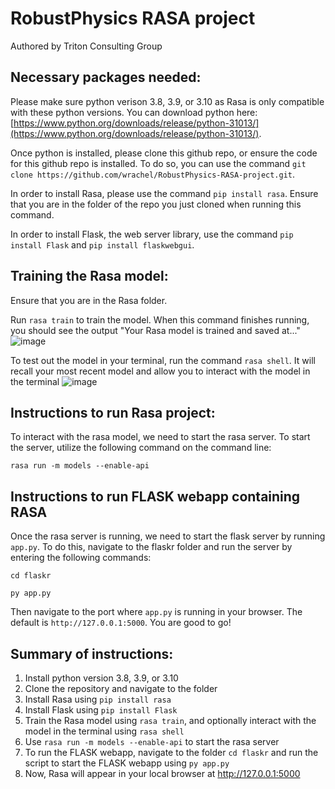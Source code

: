 # RobustPhysics RASA project

Authored by Triton Consulting Group

## Necessary packages needed:
Please make sure python verison 3.8, 3.9, or 3.10 as Rasa is only compatible with these python versions. You can download python here: [https://www.python.org/downloads/release/python-31013/](https://www.python.org/downloads/release/python-31013/).

Once python is installed, please clone this github repo, or ensure the code for this github repo is installed. To do so, you can use the command `git clone https://github.com/wrachel/RobustPhysics-RASA-project.git`. 

In order to install Rasa, please use the command `pip install rasa`. Ensure that you are in the folder of the repo you just cloned when running this command. 

In order to install Flask, the web server library, use the command `pip install Flask` and `pip install flaskwebgui`.

## Training the Rasa model: 

Ensure that you are in the Rasa folder. 

Run `rasa train` to train the model. When this command finishes running, you should see the output "Your Rasa model is trained and saved at..."
![image](https://github.com/wrachel/RobustPhysics-RASA-project/assets/40574565/b5f594a3-1096-45e9-b74d-0abfb324dc6e)

To test out the model in your terminal, run the command `rasa shell`. It will recall your most recent model and allow you to interact with the model in the terminal
![image](https://github.com/wrachel/RobustPhysics-RASA-project/assets/40574565/b06e061c-9538-4c66-a7f1-ac78a24516b4)

 
## Instructions to run Rasa project:

To interact with the rasa model, we need to start the rasa server. To start the server, utilize the following command on the command line: 

`rasa run -m models --enable-api`

## Instructions to run FLASK webapp containing RASA

Once the rasa server is running, we need to start the flask server by running `app.py`. To do this, navigate to the flaskr folder and run the server by entering the following commands:

`cd flaskr`

`py app.py`

Then navigate to the port where `app.py` is running in your browser. The default is `http://127.0.0.1:5000`. You are good to go!

## Summary of instructions:
1. Install python version 3.8, 3.9, or 3.10
2. Clone the repository and navigate to the folder
3. Install Rasa using `pip install rasa`
4. Install Flask using `pip install Flask`
4. Train the Rasa model using `rasa train`, and optionally interact with the model in the terminal using `rasa shell`
5. Use `rasa run -m models --enable-api` to start the rasa server
6. To run the FLASK webapp, navigate to the folder `cd flaskr` and run the script to start the FLASK webapp using `py app.py`
7. Now, Rasa will appear in your local browser at http://127.0.0.1:5000
